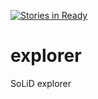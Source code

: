 [![Stories in Ready](https://badge.waffle.io/melvincarvalho/explorer.png?label=ready&title=Ready)](https://waffle.io/melvincarvalho/explorer)
# explorer
SoLiD explorer
